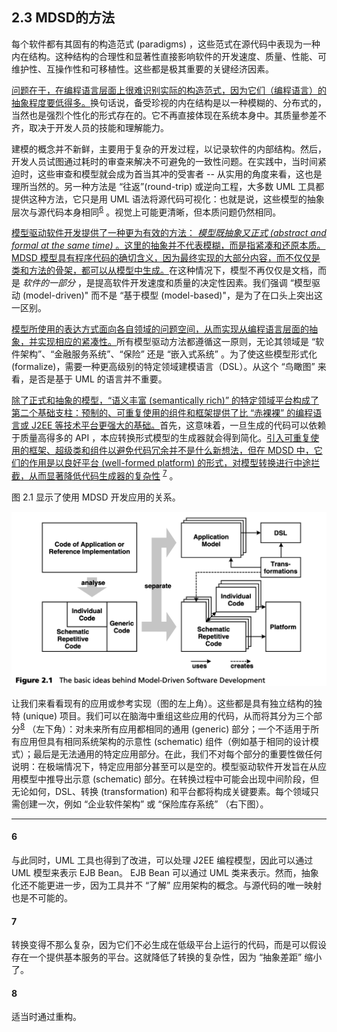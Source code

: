 ## 2.3 MDSD的方法
每个软件都有其固有的构造范式 (paradigms) ，这些范式在源代码中表现为一种内在结构。这种结构的合理性和显著性直接影响软件的开发速度、质量、性能、可维护性、互操作性和可移植性。这些都是极其重要的关键经济因素。

<ins>问题在于，在编程语言层面上很难识别实际的构造范式，因为它们（编程语言）的抽象程度要低得多。</ins>换句话说，备受珍视的内在结构是以一种模糊的、分布式的，当然也是强烈个性化的形式存在的。它不再直接体现在系统本身中。其质量参差不齐，取决于开发人员的技能和理解能力。

建模的概念并不新鲜，主要用于复杂的开发过程，以记录软件的内部结构。然后，开发人员试图通过耗时的审查来解决不可避免的一致性问题。在实践中，当时间紧迫时，这些审查和模型就会成为首当其冲的受害者 -- 从实用的角度来看，这也是理所当然的。另一种方法是 “往返”(round-trip) 或逆向工程，大多数 UML 工具都提供这种方法，它只是用 UML 语法将源代码可视化：也就是说，这些模型的抽象层次与源代码本身相同<sup>[6](#6)</sup>
 。视觉上可能更清晰，但本质问题仍然相同。

<ins>模型驱动软件开发提供了一种更为有效的方法： *模型既抽象又正式 (abstract and formal at the same time)* 。这里的抽象并不代表模糊，而是指紧凑和还原本质。MDSD 模型具有程序代码的确切含义，因为最终实现的大部分内容，而不仅仅是类和方法的骨架，都可以从模型中生成。</ins>在这种情况下，模型不再仅仅是文档，而是 *软件的一部分* ，是提高软件开发速度和质量的决定性因素。我们强调 “模型驱动 (model-driven)" 而不是 “基于模型 (model-based)"，是为了在口头上突出这一区别。

<ins>模型所使用的表达方式面向各自领域的问题空间，从而实现从编程语言层面的抽象，并实现相应的紧凑性。</ins>所有模型驱动方法都遵循这一原则，无论其领域是 “软件架构”、“金融服务系统”、“保险” 还是 “嵌入式系统” 。为了使这些模型形式化 (formalize)，需要一种更高级别的特定领域建模语言（DSL）。从这个 “鸟瞰图” 来看，是否是基于 UML 的语言并不重要。

<ins>除了正式和抽象的模型，“语义丰富 (semantically rich)” 的特定领域平台构成了第二个基础支柱：预制的、可重复使用的组件和框架提供了比 “赤裸裸” 的编程语言或 J2EE 等技术平台更强大的基础。</ins>首先，这意味着，一旦生成的代码可以依赖于质量高得多的 API ，本应转换形式模型的生成器就会得到简化。<ins>引入可重复使用的框架、超级类和组件以避免代码冗余并不是什么新想法，但在 MDSD 中，它们的作用是以良好平台 (well-formed platform) 的形式，对模型转换进行中途拦截，从而显著降低代码生成器的复杂性</ins> <sup>[7](#7)</sup>
。

图 2.1 显示了使用 MDSD 开发应用的关系。

![Figure 2.1](../img/f2.1.png)

让我们来看看现有的应用或参考实现（图的左上角）。这些都是具有独立结构的独特 (unique) 项目。我们可以在脑海中重组这些应用的代码，从而将其分为三个部分<sup>[8](#8)</sup>
 （左下角）：对未来所有应用都相同的通用 (generic) 部分；一个不适用于所有应用但具有相同系统架构的示意性 (schematic) 组件（例如基于相同的设计模式）；最后是无法通用的特定应用部分。在此，我们不对每个部分的重要性做任何说明：在极端情况下，特定应用部分甚至可以是空的。模型驱动软件开发旨在从应用模型中推导出示意 (schematic) 部分。在转换过程中可能会出现中间阶段，但无论如何，DSL、转换 (transformation) 和平台都将构成关键要素。每个领域只需创建一次，例如 “企业软件架构” 或 “保险库存系统” （右下图）。

---
#### 6
与此同时，UML 工具也得到了改进，可以处理 J2EE 编程模型，因此可以通过 UML 模型来表示 EJB Bean。
EJB Bean 可以通过 UML 类来表示。然而，抽象化还不能更进一步，因为工具并不 “了解” 应用架构的概念。与源代码的唯一映射也是不可能的。

#### 7
转换变得不那么复杂，因为它们不必生成在低级平台上运行的代码，而是可以假设存在一个提供基本服务的平台。这就降低了转换的复杂性，因为 “抽象差距” 缩小了。

#### 8
适当时通过重构。
